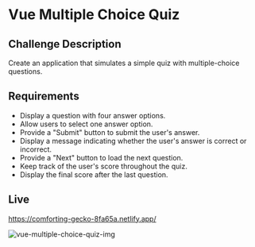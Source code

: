 # Vue Multiple Choice Quiz

## Challenge Description

Create an application that simulates a simple quiz with multiple-choice questions.

## Requirements

- Display a question with four answer options.
- Allow users to select one answer option.
- Provide a "Submit" button to submit the user's answer.
- Display a message indicating whether the user's answer is correct or incorrect.
- Provide a "Next" button to load the next question.
- Keep track of the user's score throughout the quiz.
- Display the final score after the last question.


## Live
https://comforting-gecko-8fa65a.netlify.app/

![vue-multiple-choice-quiz-img](https://github.com/GonzaloVolonterio/vue-multiple-choice-quiz/assets/64506662/15b7ab4d-92e8-4684-88c1-74f8460ff097)

